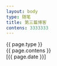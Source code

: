 ```yaml
---
layout: body
type: 随笔
title: 第三篇博客
contens: 3333333
---
```


<div class="panel panel-default">
		<div class="panel-heading">{{ page.type }}</div>
	  	<div class="panel-body content-right-body">
	  		{{ page.contens }}
		</div>
  	<div class="panel-footer content-right-footer">[{{ page.date }}]</div>
</div>
